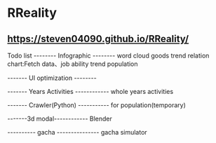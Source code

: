 # RReality
https://steven04090.github.io/RReality/
---------------------------------------

Todo list
-------- Infographic --------
word cloud
goods trend
relation chart:Fetch data、job ability trend
population

------- UI optimization --------


------- Years Activities ------------
whole years activities


-------  Crawler(Python) -----------
for population(temporary)

-------3d modal------------
Blender

---------- gacha ---------------
gacha simulator
